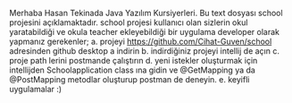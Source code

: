 Merhaba Hasan Tekinada Java Yazılım Kursiyerleri. Bu text dosyası school projesini açıklamaktadır.
school projesi kullanıcı olan sizlerin okul yaratabildiği ve okula teacher ekleyebildiği bir uygulama
developer olarak yapmanız gerekenler;
a. projeyi https://github.com/Cihat-Guven/school adresinden github desktop a indirin
b. indirdiğiniz projeyi intellij de açın
c. proje path lerini postmande çalıştırın
d. yeni istekler oluşturmak için intellijden Schoolapplication class ına gidin ve @GetMapping ya da @PostMapping metodlar oluşturup postman de deneyin.
e. keyifli uygulamalar :)
